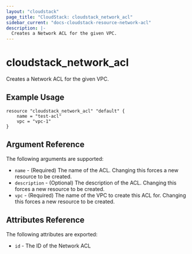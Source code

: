 ```yaml
---
layout: "cloudstack"
page_title: "CloudStack: cloudstack_network_acl"
sidebar_current: "docs-cloudstack-resource-network-acl"
description: |-
  Creates a Network ACL for the given VPC.
---
```


# cloudstack\_network\_acl

Creates a Network ACL for the given VPC.

## Example Usage

```
resource "cloudstack_network_acl" "default" {
	name = "test-acl"
	vpc = "vpc-1"
}
```

## Argument Reference

The following arguments are supported:

* `name` - (Required) The name of the ACL. Changing this forces a new resource to be created.
* `description` - (Optional) The description of the ACL. Changing this forces a new resource to be created.
* `vpc` - (Required) The name of the VPC to create this ACL for. Changing this forces a new resource to be created.

## Attributes Reference

The following attributes are exported:

* `id` - The ID of the Network ACL

